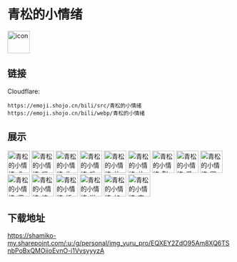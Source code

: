 # 青松的小情绪
<img src="https://emoji.shojo.cn/bili/src/青松的小情绪/icon.png" width="50" height="50" alt="icon">

## 链接
Cloudflare:
```
https://emoji.shojo.cn/bili/src/青松的小情绪
https://emoji.shojo.cn/bili/webp/青松的小情绪
```
## 展示
<img src="https://emoji.shojo.cn/bili/src/青松的小情绪/青松的小情绪-？.png" width="50" height="50" alt="青松的小情绪-？">
<img src="https://emoji.shojo.cn/bili/src/青松的小情绪/青松的小情绪-唱歌.png" width="50" height="50" alt="青松的小情绪-唱歌">
<img src="https://emoji.shojo.cn/bili/src/青松的小情绪/青松的小情绪-生气.png" width="50" height="50" alt="青松的小情绪-生气">
<img src="https://emoji.shojo.cn/bili/src/青松的小情绪/青松的小情绪-难过.png" width="50" height="50" alt="青松的小情绪-难过">
<img src="https://emoji.shojo.cn/bili/src/青松的小情绪/青松的小情绪-放松.png" width="50" height="50" alt="青松的小情绪-放松">
<img src="https://emoji.shojo.cn/bili/src/青松的小情绪/青松的小情绪-放青松.png" width="50" height="50" alt="青松的小情绪-放青松">
<img src="https://emoji.shojo.cn/bili/src/青松的小情绪/青松的小情绪-裂开.png" width="50" height="50" alt="青松的小情绪-裂开">
<img src="https://emoji.shojo.cn/bili/src/青松的小情绪/青松的小情绪-爱心给你.png" width="50" height="50" alt="青松的小情绪-爱心给你">
<img src="https://emoji.shojo.cn/bili/src/青松的小情绪/青松的小情绪-围笑.png" width="50" height="50" alt="青松的小情绪-围笑">
<img src="https://emoji.shojo.cn/bili/src/青松的小情绪/青松的小情绪-酱紫吼.png" width="50" height="50" alt="青松的小情绪-酱紫吼">
<img src="https://emoji.shojo.cn/bili/src/青松的小情绪/青松的小情绪-棒.png" width="50" height="50" alt="青松的小情绪-棒">
<img src="https://emoji.shojo.cn/bili/src/青松的小情绪/青松的小情绪-祈祷.png" width="50" height="50" alt="青松的小情绪-祈祷">
<img src="https://emoji.shojo.cn/bili/src/青松的小情绪/青松的小情绪-送花.png" width="50" height="50" alt="青松的小情绪-送花">
<img src="https://emoji.shojo.cn/bili/src/青松的小情绪/青松的小情绪-如厕.png" width="50" height="50" alt="青松的小情绪-如厕">
<img src="https://emoji.shojo.cn/bili/src/青松的小情绪/青松的小情绪-穷.png" width="50" height="50" alt="青松的小情绪-穷">

## 下载地址

https://shamiko-my.sharepoint.com/:u:/g/personal/img_yuru_pro/EQXEY2ZdO95Am8XQ6TSnbPoBxQMOiioEvnO-i1VvsyyyzA
